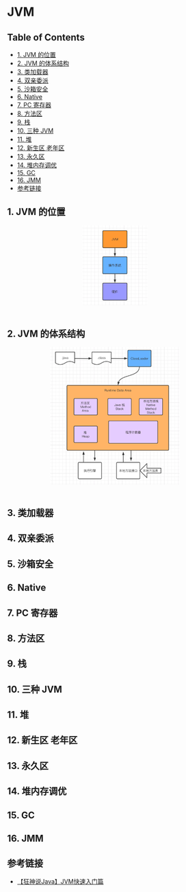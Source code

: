 # JVM

Table of Contents
-----------------

* [1. JVM 的位置](#1-jvm-的位置)
* [2. JVM 的体系结构](#2-jvm-的体系结构)
* [3. 类加载器](#3-类加载器)
* [4. 双亲委派](#4-双亲委派)
* [5. 沙箱安全](#5-沙箱安全)
* [6. Native](#6-native)
* [7. PC 寄存器](#7-pc-寄存器)
* [8. 方法区](#8-方法区)
* [9. 栈](#9-栈)
* [10. 三种 JVM](#10-三种-jvm)
* [11. 堆](#11-堆)
* [12. 新生区 老年区](#12-新生区-老年区)
* [13. 永久区](#13-永久区)
* [14. 堆内存调优](#14-堆内存调优)
* [15. GC](#15-gc)
* [16. JMM](#16-jmm)
* [参考链接](#参考链接)

## 1. JVM 的位置

<div align="center"> <img src="image-20201202162828154.png" width="30%"/> </div><br>



 



## 2. JVM 的体系结构

<div align="center"> <img src="image-20201202164425125.png" width="60%"/> </div><br>






## 3. 类加载器

## 4. 双亲委派

## 5. 沙箱安全

## 6. Native

## 7. PC 寄存器

## 8. 方法区

## 9. 栈

## 10. 三种 JVM

## 11. 堆

## 12. 新生区 老年区

## 13. 永久区

## 14. 堆内存调优

## 15. GC

## 16. JMM



## 参考链接

- [【狂神说Java】JVM快速入门篇](https://www.bilibili.com/video/BV1iJ411d7jS)